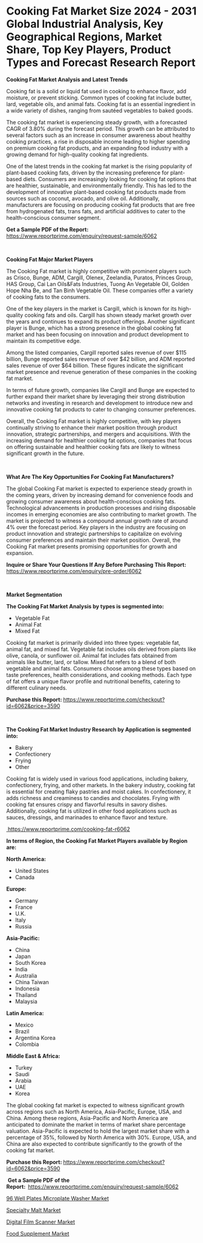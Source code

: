 <p><h1>Cooking Fat Market Size 2024 - 2031 Global Industrial Analysis, Key Geographical Regions, Market Share, Top Key Players, Product Types and Forecast Research Report</h1></p><p><strong>Cooking Fat Market Analysis and Latest Trends</strong></p>
<p><p>Cooking fat is a solid or liquid fat used in cooking to enhance flavor, add moisture, or prevent sticking. Common types of cooking fat include butter, lard, vegetable oils, and animal fats. Cooking fat is an essential ingredient in a wide variety of dishes, ranging from sautéed vegetables to baked goods.</p><p>The cooking fat market is experiencing steady growth, with a forecasted CAGR of 3.80% during the forecast period. This growth can be attributed to several factors such as an increase in consumer awareness about healthy cooking practices, a rise in disposable income leading to higher spending on premium cooking fat products, and an expanding food industry with a growing demand for high-quality cooking fat ingredients.</p><p>One of the latest trends in the cooking fat market is the rising popularity of plant-based cooking fats, driven by the increasing preference for plant-based diets. Consumers are increasingly looking for cooking fat options that are healthier, sustainable, and environmentally friendly. This has led to the development of innovative plant-based cooking fat products made from sources such as coconut, avocado, and olive oil. Additionally, manufacturers are focusing on producing cooking fat products that are free from hydrogenated fats, trans fats, and artificial additives to cater to the health-conscious consumer segment.</p></p>
<p><strong>Get a Sample PDF of the Report:&nbsp;</strong> <a href="https://www.reportprime.com/enquiry/request-sample/6062">https://www.reportprime.com/enquiry/request-sample/6062</a></p>
<p>&nbsp;</p>
<p><strong>Cooking Fat Major Market Players</strong></p>
<p><p>The Cooking Fat market is highly competitive with prominent players such as Crisco, Bunge, ADM, Cargill, Olenex, Zeelandia, Puratos, Princes Group, HAS Group, Cai Lan Oils&Fats Industries, Tuong An Vegetable Oil, Golden Hope Nha Be, and Tan Binh Vegetable Oil. These companies offer a variety of cooking fats to the consumers.</p><p>One of the key players in the market is Cargill, which is known for its high-quality cooking fats and oils. Cargill has shown steady market growth over the years and continues to expand its product offerings. Another significant player is Bunge, which has a strong presence in the global cooking fat market and has been focusing on innovation and product development to maintain its competitive edge.</p><p>Among the listed companies, Cargill reported sales revenue of over $115 billion, Bunge reported sales revenue of over $42 billion, and ADM reported sales revenue of over $64 billion. These figures indicate the significant market presence and revenue generation of these companies in the cooking fat market.</p><p>In terms of future growth, companies like Cargill and Bunge are expected to further expand their market share by leveraging their strong distribution networks and investing in research and development to introduce new and innovative cooking fat products to cater to changing consumer preferences.</p><p>Overall, the Cooking Fat market is highly competitive, with key players continually striving to enhance their market position through product innovation, strategic partnerships, and mergers and acquisitions. With the increasing demand for healthier cooking fat options, companies that focus on offering sustainable and healthier cooking fats are likely to witness significant growth in the future.</p></p>
<p>&nbsp;</p>
<p><strong>What Are The Key Opportunities For Cooking Fat Manufacturers?</strong></p>
<p><p>The global Cooking Fat market is expected to experience steady growth in the coming years, driven by increasing demand for convenience foods and growing consumer awareness about health-conscious cooking fats. Technological advancements in production processes and rising disposable incomes in emerging economies are also contributing to market growth. The market is projected to witness a compound annual growth rate of around 4% over the forecast period. Key players in the industry are focusing on product innovation and strategic partnerships to capitalize on evolving consumer preferences and maintain their market position. Overall, the Cooking Fat market presents promising opportunities for growth and expansion.</p></p>
<p><strong>Inquire or Share Your Questions If Any Before Purchasing This Report:</strong> <a href="https://www.reportprime.com/enquiry/pre-order/6062">https://www.reportprime.com/enquiry/pre-order/6062</a></p>
<p>&nbsp;</p>
<p><strong>Market Segmentation</strong></p>
<p><strong>The Cooking Fat Market Analysis by types is segmented into:</strong></p>
<p><ul><li>Vegetable Fat</li><li>Animal Fat</li><li>Mixed Fat</li></ul></p>
<p><p>Cooking fat market is primarily divided into three types: vegetable fat, animal fat, and mixed fat. Vegetable fat includes oils derived from plants like olive, canola, or sunflower oil. Animal fat includes fats obtained from animals like butter, lard, or tallow. Mixed fat refers to a blend of both vegetable and animal fats. Consumers choose among these types based on taste preferences, health considerations, and cooking methods. Each type of fat offers a unique flavor profile and nutritional benefits, catering to different culinary needs.</p></p>
<p><strong>Purchase this Report:&nbsp;</strong><a href="https://www.reportprime.com/checkout?id=6062&price=3590">https://www.reportprime.com/checkout?id=6062&price=3590</a></p>
<p>&nbsp;</p>
<p><strong>The Cooking Fat Market Industry Research by Application is segmented into:</strong></p>
<p><ul><li>Bakery</li><li>Confectionery</li><li>Frying</li><li>Other</li></ul></p>
<p><p>Cooking fat is widely used in various food applications, including bakery, confectionery, frying, and other markets. In the bakery industry, cooking fat is essential for creating flaky pastries and moist cakes. In confectionery, it adds richness and creaminess to candies and chocolates. Frying with cooking fat ensures crispy and flavorful results in savory dishes. Additionally, cooking fat is utilized in other food applications such as sauces, dressings, and marinades to enhance flavor and texture.</p></p>
<p><a href="https://www.reportprime.com/cooking-fat-r6062">&nbsp;https://www.reportprime.com/cooking-fat-r6062</a></p>
<p><strong>In terms of Region, the Cooking Fat Market Players available by Region are:</strong></p>
<p>
    <p> <strong> North America: </strong>
        <ul>
            <li>United States</li>
            <li>Canada</li>
        </ul>
        </p> 
    <p> <strong> Europe: </strong>
        <ul>
            <li>Germany</li>
            <li>France</li>
            <li>U.K.</li>
            <li>Italy</li>
            <li>Russia</li>
        </ul>
        </p> 
    <p> <strong> Asia-Pacific: </strong>
        <ul>
            <li>China</li>
            <li>Japan</li>
            <li>South Korea</li>
            <li>India</li>
            <li>Australia</li>
            <li>China Taiwan</li>
            <li>Indonesia</li>
            <li>Thailand</li>
            <li>Malaysia</li>
        </ul>
        </p> 
    <p> <strong> Latin America: </strong>
        <ul>
            <li>Mexico</li>
            <li>Brazil</li>
            <li>Argentina Korea</li>
            <li>Colombia</li>
        </ul>
        </p> 
    <p> <strong> Middle East & Africa: </strong>
        <ul>
            <li>Turkey</li>
            <li>Saudi</li>
            <li>Arabia</li>
            <li>UAE</li>
            <li>Korea</li>
        </ul>
    </p>
    </p>
<p><p>The global cooking fat market is expected to witness significant growth across regions such as North America, Asia-Pacific, Europe, USA, and China. Among these regions, Asia-Pacific and North America are anticipated to dominate the market in terms of market share percentage valuation. Asia-Pacific is expected to hold the largest market share with a percentage of 35%, followed by North America with 30%. Europe, USA, and China are also expected to contribute significantly to the growth of the cooking fat market.</p></p>
<p><strong>Purchase this Report: </strong><a href="https://www.reportprime.com/checkout?id=6062&price=3590">https://www.reportprime.com/checkout?id=6062&price=3590</a></p>
<p>&nbsp;<strong>Get a Sample PDF of the Report:&nbsp;&nbsp;</strong><a href="https://www.reportprime.com/enquiry/request-sample/6062">https://www.reportprime.com/enquiry/request-sample/6062</a></p>
<p><strong></strong></p>
<p><p><a href="https://issuu.com/reportprime-2/docs/96-well-plates-microplate-washer-market-size-2030.">96 Well Plates Microplate Washer Market</a></p><p><a href="https://github.com/kumertitash/Market-Research-Report-List-1/blob/main/specialty-malt-market.md">Specialty Malt Market</a></p><p><a href="https://issuu.com/reportprime-2/docs/digital-film-scanner-market-size-2030.pptx">Digital Film Scanner Market</a></p><p><a href="https://github.com/dancokkoe288/Market-Research-Report-List-1/blob/main/food-supplement-market.md">Food Supplement Market</a></p></p>